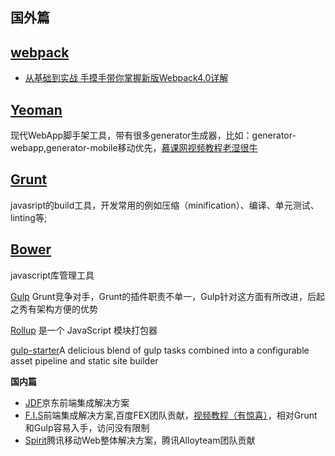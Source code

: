 ## **国外篇**

## [webpack](https://legacy.gitbook.com/book/nowgoant/fek-awesome/edit#)

* [从基础到实战 手摸手带你掌握新版Webpack4.0详解](https://juejin.im/post/5cb36a3ef265da03a1581d6d?utm_source=gold_browser_extension)

## [Yeoman](http://yeoman.io/)

现代WebApp脚手架工具，带有很多generator生成器，比如：generator-webapp,generator-mobile移动优先，[慕课网视频教程](http://www.imooc.com/learn/30)[老湿很牛](https://github.com/materliu)

## [Grunt](http://www.gruntjs.net/) 

javasript的build工具，开发常用的例如压缩（minification）、编译、单元测试、linting等;

## [Bower](http://www.baidu.com/s?wd=Bower&rsv_spt=1&issp=1&f=8&rsv_bp=0&rsv_idx=2&ie=utf-8&tn=baiduhome_pg&rsv_enter=1&inputT=2483)

 javascript库管理工具

[Gulp](http://gulpjs.com/) Grunt竞争对手，Grunt的插件职责不单一，Gulp针对这方面有所改进，后起之秀有架构方便的优势

[Rollup](http://www.rollupjs.com/) 是一个 JavaScript 模块打包器

[gulp-starter](https://github.com/vigetlabs/gulp-starter)A delicious blend of gulp tasks combined into a configurable asset pipeline and static site builder

**国内篇**

* [JDF](https://github.com/putaoshu/jdf)京东前端集成解决方案
* [F.I.S](http://fis.baidu.com/)前端集成解决方案,百度FEX团队贡献，[视频教程（有惊喜）](http://www.imooc.com/learn/220)，相对Grunt和Gulp容易入手，访问没有限制
* [Spirit](http://alloyteam.github.io/Spirit/)腾讯移动Web整体解决方案，腾讯Alloyteam团队贡献



